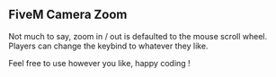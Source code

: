 ## FiveM Camera Zoom

Not much to say, zoom in / out is defaulted to the mouse scroll wheel. Players can change the keybind to whatever they like.

Feel free to use however you like, happy coding !
